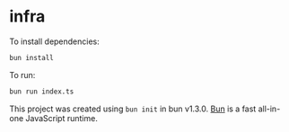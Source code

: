 # infra

To install dependencies:

```bash
bun install
```

To run:

```bash
bun run index.ts
```

This project was created using `bun init` in bun v1.3.0. [Bun](https://bun.com) is a fast all-in-one JavaScript runtime.
